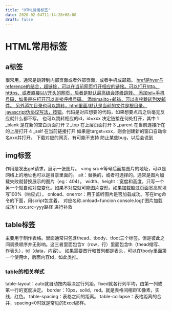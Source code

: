 ```yaml
---
title: "HTML常用标签"
date: 2020-02-04T11:14:28+08:00
draft: false
---
```


# HTML常用标签
## a标签
很常用，通常是跳转到内部页面或者外部页面，或者手机或邮箱。
<a href> href是hyer与reference的结合，超链接，可以在当前网页打开相应的链接。可以打开http、htttps、或者直接以//开头的网页，后者是默认最高级会逐级跳转。
添加tel+手机号码，如果是在打开可以直接呼唤号码。
添加mailto+邮箱，可以直接跳转到发邮件。
另外添加目录也可以跳转，html里面/默认是当前的文件是根目录。
javascript伪协议写法，<a href="javascript:代码;">按钮</a>。代码是对应想要的代码，如果想要点击之后毫无反应就什么都不写。
也可以跳转相应的id，id=xxx
<a target>决定链接在何处打开，其中
1 _blank 是在新的空白页面打开
2 _top 在上层页面打开
3 _parent 在当前连接所在的上层打开
4 _self 在当前链接打开
如果是target=xxx，则会创建新的窗口自动命名xxx并打开。
<a download> 下载对应的网页，有可能不支持
<a ref=noopenr> 防止某些bug，以后会说到

## img标签
作用是发出get请求，展示一张图片。
<img src=>等号后面接图片的地址，可以是网络上的地址也可以是目录里面的。
alt：替换的，或者可选择的。通常是图片加载失败就替换展示的图片（eg：404）。
width、height：宽度和高度，只写一个另一个就自动对应变化。如果不对应就可能图片变形。如果加载超过页面宽高就填写100%（响应式）。
onload、onerror：用于监听图片是否加载成功。写在img命令的下面，用script包含着。
对应名称.onload=funcion
console.log('图片加载成功')
xxx.src=yyy路径  进行补救

## table标签
主要用于制作表格。里面通常只包含thead、tbody、tfoot三个标签。但是彼此之间调换顺序并无影响。这三者里面包含tr（row，行）里面包含th（thead缩写、作表头），td（data，内容）。
如果需要首行和首列都是表头，可以在tbody里面第一个使用th，后面内容td，如此类推。
### table的相关样式
table-layout：auto就自动按内容决定行列距，fixed就各行列平均，由第一列或第一行的宽度决定。
border：10px，solid，red。就是表格间相距10像素，实线，红色。
table-spacing：表格之间的距离。
table-collapse：表格距离的合并，spacing=0时就是常见的Excel那样。
